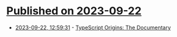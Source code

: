 # [Published on 2023-09-22](index.md)

* [2023-09-22, 12:59:31](https://lobste.rs/s/jq83hn/typescript_origins_documentary) - [TypeScript Origins: The Documentary](https://youtu.be/U6s2pdxebSo?si=6CG04kY1W2RmWBo_)
